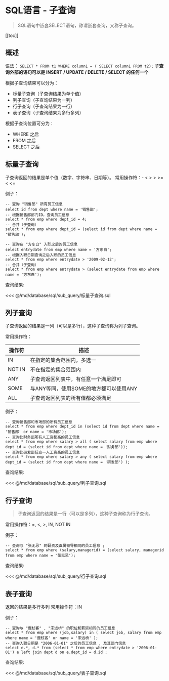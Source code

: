 
# SQL语言 - 子查询

> SQL语句中嵌套SELECT语句，称谓嵌套查询，又称子查询。

[[toc]]

## 概述

语法：
`SELECT * FROM t1 WHERE column1 = ( SELECT column1 FROM t2);`
**子查询外部的语句可以是 INSERT / UPDATE / DELETE / SELECT 的任何一个**

根据子查询结果可以分为：

- 标量子查询（子查询结果为单个值）
- 列子查询（子查询结果为一列）
- 行子查询（子查询结果为一行）
- 表子查询（子查询结果为多行多列）

根据子查询位置可分为：

- WHERE 之后
- FROM 之后
- SELECT 之后

## 标量子查询

子查询返回的结果是单个值（数字、字符串、日期等）。
常用操作符：- < > > >= < <=

例子：

```mysql
-- 查询 "销售部" 所有员工信息
select id from dept where name = '销售部';
-- 根据销售部部门ID，查询员工信息
select * from emp where dept_id = 4;
-- 合并（子查询）
select * from emp where dept_id = (select id from dept where name = '销售部');

-- 查询在 "方东白" 入职之后的员工信息
select entrydate from emp where name = '方东白';
-- 根据入职日期查询之后入职的员工信息
select * from emp where entrydate > '2009-02-12';
-- 合并（子查询）
select * from emp where entrydate > (select entrydate from emp where name = '方东白');
```

查询结果:

<<< @/md/database/sql/sub_query/标量子查询.sql

## 列子查询

子查询返回的结果是一列（可以是多行），这种子查询称为列子查询。

常用操作符：

| 操作符  | 描述  |
| ------------ | ------------ |
| IN  | 在指定的集合范围内，多选一  |
| NOT IN  | 不在指定的集合范围内  |
| ANY  | 子查询返回列表中，有任意一个满足即可  |
| SOME  | 与ANY等同，使用SOME的地方都可以使用ANY  |
| ALL  | 子查询返回列表的所有值都必须满足  |

例子：

```mysql
-- 查询销售部和市场部的所有员工信息
select * from emp where dept_id in (select id from dept where name = '销售部' or name = '市场部');
-- 查询比财务部所有人工资都高的员工信息
select * from emp where salary > all ( select salary from emp where dept_id = (select id from dept where name = '财务部'));
-- 查询比研发部任意一人工资高的员工信息
select * from emp where salary > any ( select salary from emp where dept_id = (select id from dept where name = '研发部') );
```

查询结果:

<<< @/md/database/sql/sub_query/列子查询.sql

## 行子查询

> 子查询返回的结果是一行（可以是多列），这种子查询称为行子查询。

常用操作符：=, <, >, IN, NOT IN

例子：

```mysql
-- 查询与 "张无忌" 的薪资及直属领导相同的员工信息 ;
select * from emp where (salary,managerid) = (select salary, managerid from emp where name = '张无忌');
```

查询结果:

<<< @/md/database/sql/sub_query/行子查询.sql

## 表子查询

返回的结果是多行多列
常用操作符：IN

例子：

```mysql
-- 查询与 "鹿杖客" , "宋远桥" 的职位和薪资相同的员工信息
select * from emp where (job,salary) in ( select job, salary from emp where name = '鹿杖客' or name = '宋远桥' );
-- 查询入职日期是 "2006-01-01" 之后的员工信息 , 及其部门信息
select e.*, d.* from (select * from emp where entrydate > '2006-01-01') e left join dept d on e.dept_id = d.id ;
```

查询结果:

<<< @/md/database/sql/sub_query/表子查询.sql